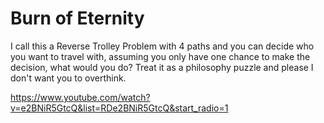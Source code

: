 # Burn of Eternity

I call this a Reverse Trolley Problem with 4 paths and you can decide who you want to travel with, assuming you only have one chance to make the decision, what would you do?
Treat it as a philosophy puzzle and please I don't want you to overthink.

https://www.youtube.com/watch?v=e2BNiR5GtcQ&list=RDe2BNiR5GtcQ&start_radio=1

